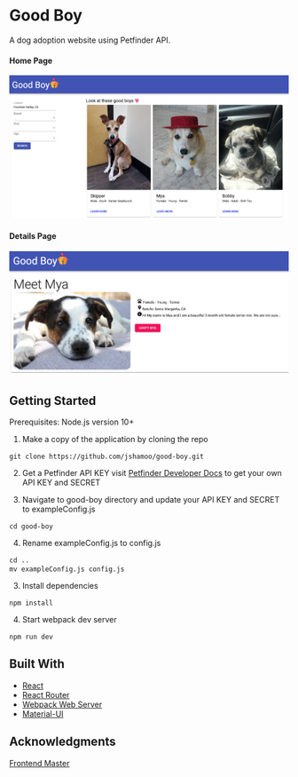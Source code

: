 # Good Boy

A dog adoption website using Petfinder API.

#### Home Page

![Home Page Image](./README_IMG/home-page.png)

#### Details Page

![Details Page Image](./README_IMG/details.png)

## Getting Started

Prerequisites: Node.js version 10+

1. Make a copy of the application by cloning the repo

```
git clone https://github.com/jshamoo/good-boy.git
```

2. Get a Petfinder API KEY
   visit [Petfinder Developer Docs](https://www.petfinder.com/developers/) to get your own API KEY and SECRET

3. Navigate to good-boy directory and update your API KEY and SECRET to exampleConfig.js

```
cd good-boy
```

4. Rename exampleConfig.js to config.js

```
cd ..
mv exampleConfig.js config.js
```

3. Install dependencies

```
npm install
```

4. Start webpack dev server

```
npm run dev
```

## Built With

- [React](https://reactjs.org/docs/getting-started.html)
- [React Router](https://reacttraining.com/react-router/web/guides/quick-start)
- [Webpack Web Server](https://webpack.js.org/configuration/dev-server/)
- [Material-UI](https://material-ui.com/getting-started/installation/)

## Acknowledgments

[Frontend Master](https://frontendmasters.com/courses/complete-react-v5/)
